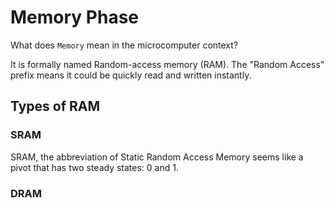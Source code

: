 
# Memory Phase

What does `Memory` mean in the microcomputer context?

It is formally named Random-access memory (RAM). The "Random Access" prefix means it could be quickly read and written instantly.

## Types of RAM

### SRAM

SRAM, the abbreviation of Static Random Access Memory seems like a pivot that has two steady states: 0 and 1.

### DRAM
